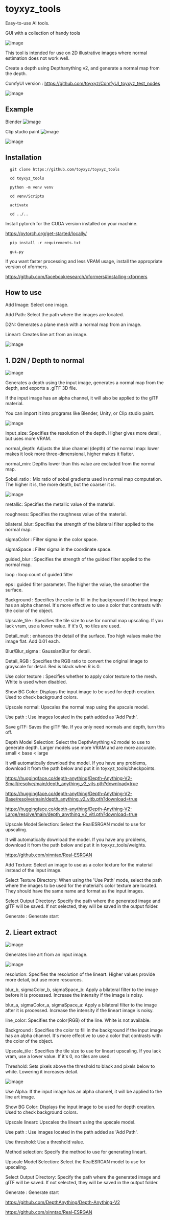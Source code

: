 # toyxyz_tools
Easy-to-use AI tools. 

GUI with a collection of handy tools

![image](https://github.com/user-attachments/assets/067aba55-1ab1-4772-b909-9055cb2d7bb1)

This tool is intended for use on 2D illustrative images where normal estimation does not work well. 

Create a depth using Depthanything v2, and generate a normal map from the depth. 

ComfyUI version : https://github.com/toyxyz/ComfyUI_toyxyz_test_nodes

![image](https://github.com/user-attachments/assets/1b7f2ae4-f32a-4c06-882b-99c16bde8ccc)

## Example

Blender
![image](https://github.com/user-attachments/assets/d1e62c7f-408c-46ae-ae2f-3b6b22c7660f)

Clip studio paint
![image](https://github.com/user-attachments/assets/f1f92da0-f18f-43a4-b45c-643437c88684)

![image](https://github.com/user-attachments/assets/bdd04a01-1d7d-4499-968f-0c952d71fb55)


## Installation

```
  git clone https://github.com/toyxyz/toyxyz_tools

  cd toyxyz_tools

  python -m venv venv

  cd venv/Scripts

  activate

  cd ../..

```
  Install pytorch for the CUDA version installed on your machine.

  https://pytorch.org/get-started/locally/


```
  pip install -r requirements.txt

  gui.py
```

If you want faster processing and less VRAM usage, install the appropriate version of xformers. 

https://github.com/facebookresearch/xformers#installing-xformers


## How to use
  
  Add Image: Select one image. 

  Add Path: Select the path where the images are located. 

  D2N: Generates a plane mesh with a normal map from an image.  

  Lineart: Creates line art from an image. 

![image](https://github.com/user-attachments/assets/63bf5813-5911-44f3-951e-2640ba46371e)


## 1. D2N / Depth to normal 

  ![image](https://github.com/user-attachments/assets/7c8d95bd-28df-4e88-aa8a-484e20c760bf)
  
  Generates a depth using the input image, generates a normal map from the depth, and exports a .gITF 3D file. 

  If the input image has an alpha channel, it will also be applied to the glTF material. 

  You can import it into programs like Blender, Unity, or Clip studio paint. 

  ![image](https://github.com/user-attachments/assets/2a1c97a9-71fc-418f-bc3f-501c8acb49e5)



  Input_size: Specifies the resolution of the depth. Higher gives more detail, but uses more VRAM. 

  normal_depth: Adjusts the blue channel (depth) of the normal map: lower makes it look more three-dimensional, higher makes it flatter. 

  normal_min: Depths lower than this value are excluded from the normal map. 

  Sobel_ratio : Mix ratio of sobel gradients used in normal map computation. The higher it is, the more depth, but the coarser it is. 
  
![image](https://github.com/user-attachments/assets/2e4c4dc4-75cc-48d7-bb48-e94a500fe871)


  metallic: Specifies the metallic value of the material. 

  roughness: Specifies the roughness value of the material. 

  bilateral_blur: Specifies the strength of the bilateral filter applied to the normal map. 

  sigmaColor :	Filter sigma in the color space.

  sigmaSpace :	Filter sigma in the coordinate space.

  guided_blur : Specifies the strength of the guided filter applied to the normal map.

  loop : loop count of guided filter

  eps : guided filter parameter. The higher the value, the smoother the surface.

  Background : Specifies the color to fill in the background if the input image has an alpha channel. It's more effective to use a color that contrasts with the color of the object.  

  Upscale_tile : Specifies the tile size to use for normal map upscaling. If you lack vram, use a lower value. If it's 0, no tiles are used.

  Detail_mult : enhances the detail of the surface. Too high values make the image flat. Add 0.01 each.

  Blur/Blur_sigma : GaussianBlur for detail.

  Detail_RGB : Specifies the RGB ratio to convert the original image to grayscale for detail. Red is black when R is 0.

  Use color texture : Specifies whether to apply color texture to the mesh. White is used when disabled.

  Show BG Color: Displays the input image to be used for depth creation. Used to check background colors.

  Upscale normal: Upscales the normal map using the upscale model.

  Use path : Use images located in the path added as 'Add Path'.

  Save glTF: Saves the glTF file. If you only need normals and depth, turn this off. 

  Depth Model Selection: Select the DepthAnything v2 model to use to generate depth. Larger models use more VRAM and are more accurate. small < base < large

  It will automatically download the model. If you have any problems, download it from the path below and put it in toyxyz_tools/checkpoints. 

  https://huggingface.co/depth-anything/Depth-Anything-V2-Small/resolve/main/depth_anything_v2_vits.pth?download=true
  
  https://huggingface.co/depth-anything/Depth-Anything-V2-Base/resolve/main/depth_anything_v2_vitb.pth?download=true
  
  https://huggingface.co/depth-anything/Depth-Anything-V2-Large/resolve/main/depth_anything_v2_vitl.pth?download=true

  Upscale Model Selection: Select the RealESRGAN model to use for upscaling. 

  It will automatically download the model. If you have any problems, download it from the path below and put it in toyxyz_tools/weights. 

  https://github.com/xinntao/Real-ESRGAN

  Add Texture: Select an image to use as a color texture for the material instead of the input image. 

  Select Texture Directory: When using the 'Use Path' mode, select the path where the images to be used for the material's color texture are located. They should have the same name and format as the input images. 

  Select Output Directory: Specify the path where the generated image and glTF will be saved. If not selected, they will be saved in the output folder. 

  Generate : Generate start


## 2. Lieart extract

 ![image](https://github.com/user-attachments/assets/e9f199f1-a78c-431a-8fcf-ede51aed97d7)

  Generates line art from an input image. 

  ![image](https://github.com/user-attachments/assets/bd7818a2-72e9-4b34-8fe0-c0b4cb06a5ac)

  resolution: Specifies the resolution of the lineart. Higher values provide more detail, but use more resources. 

  blur_b, sigmaColor_b, sigmaSpace_b: Apply a bilateral filter to the image before it is processed. Increase the intensity if the image is noisy. 

  blur_a, sigmaColor_a, sigmaSpace_a: Apply a bilateral filter to the image after it is processed. Increase the intensity if the lineart image is noisy. 

  line_color: Specifies the color(RGB) of the line. White is not available. 

  Background : Specifies the color to fill in the background if the input image has an alpha channel. It's more effective to use a color that contrasts with the color of the object.  

  Upscale_tile : Specifies the tile size to use for lineart upscaling. If you lack vram, use a lower value. If it's 0, no tiles are used.

  Threshold: Sets pixels above the threshold to black and pixels below to white. Lowering it increases detail. 

  ![image](https://github.com/user-attachments/assets/1d032de5-4d4d-498d-a397-45907044ec05)


  Use Alpha: If the input image has an alpha channel, it will be applied to the line art image. 

  Show BG Color: Displays the input image to be used for depth creation. Used to check background colors.

  Upscale lineart: Upscales the lineart using the upscale model.

  Use path : Use images located in the path added as 'Add Path'.

  Use threshold: Use a threshold value. 

  Method selection: Specify the method to use for generating lineart. 

  Upscale Model Selection: Select the RealESRGAN model to use for upscaling. 

  Select Output Directory: Specify the path where the generated image and glTF will be saved. If not selected, they will be saved in the output folder. 

  Generate : Generate start


https://github.com/DepthAnything/Depth-Anything-V2

https://github.com/xinntao/Real-ESRGAN

